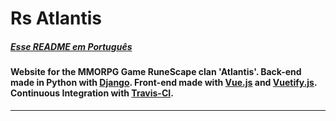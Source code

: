 # Rs Atlantis
##### [Esse README em Português](README.md)

#### Website for the MMORPG Game RuneScape clan 'Atlantis'. Back-end made in Python with [Django](https://www.djangoproject.com/). Front-end made with [Vue.js](https://vuejs.org/) and [Vuetify.js](https://github.com/vuetifyjs/vuetify). Continuous Integration with [Travis-CI](https://travis-ci.com/).
***